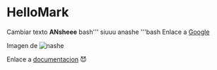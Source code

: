# HelloMark

Cambiar texto
**ANsheee**
bash'''
siuuu anashe
'''bash
Enlace a [Google](https://www.google.com/)

Imagen de ![nashe](https://1.bp.blogspot.com/-rgm8pHvQUps/V8R_6c75FUI/AAAAAAAACRo/O0TPA4bRsYcNtP5OacBWfNHdIgomtNkhQCLcB/s1600/lanzamiento%2Benanos.jpg)

Enlace a [documentacion](nashe.md)
:smiling_imp:
